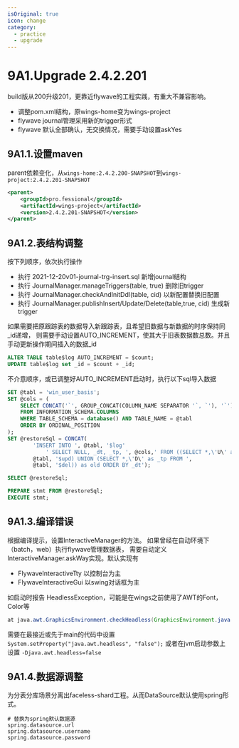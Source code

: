 ```yaml
---
isOriginal: true
icon: change
category:
  - practice
  - upgrade
---
```


# 9A1.Upgrade 2.4.2.201

build版从200升级201，更靠近flywave的工程实践，有重大不兼容影响。

* 调整pom.xml结构，原wings-home变为wings-project
* flywave journal管理采用新的trigger形式
* flywave 默认全部确认，无交换情况，需要手动设置askYes

## 9A1.1.设置maven

parent依赖变化，从`wings-home:2.4.2.200-SNAPSHOT`到`wings-project:2.4.2.201-SNAPSHOT`

```xml
<parent>
    <groupId>pro.fessional</groupId>
    <artifactId>wings-project</artifactId>
    <version>2.4.2.201-SNAPSHOT</version>
</parent>
```

## 9A1.2.表结构调整

按下列顺序，依次执行操作

* 执行 2021-12-20v01-journal-trg-insert.sql 新增journal结构
* 执行 JournalManager.manageTriggers(table, true) 删除旧trigger
* 执行 JournalManager.checkAndInitDdl(table, cid) 以新配置替换旧配置
* 执行 JournalManager.publishInsert/Update/Delete(table,true, cid) 生成新trigger

如果需要把原跟踪表的数据导入新跟踪表，且希望旧数据与新数据的时序保持同_id递增，
则需要手动设置AUTO_INCREMENT，使其大于旧表数据数总数。并且手动更新操作期间插入的数据_id
```sql
ALTER TABLE table$log AUTO_INCREMENT = $count;
UPDATE table$log set _id = $count + _id;
```
不介意顺序，或已调整好AUTO_INCREMENT启动时，执行以下sql导入数据
```sql
SET @tabl = 'win_user_basis';
SET @cols = (
    SELECT CONCAT('`', GROUP_CONCAT(COLUMN_NAME SEPARATOR '`, `'), '`')
    FROM INFORMATION_SCHEMA.COLUMNS
    WHERE TABLE_SCHEMA = database() AND TABLE_NAME = @tabl
    ORDER BY ORDINAL_POSITION
);
SET @restoreSql = CONCAT(
        'INSERT INTO ', @tabl, '$log'
            ' SELECT NULL, _dt, _tp, ', @cols,' FROM ((SELECT *,\'U\' as _tp FROM ',
        @tabl, '$upd) UNION (SELECT *,\'D\' as _tp FROM ',
        @tabl, '$del)) as old ORDER BY _dt');

SELECT @restoreSql;

PREPARE stmt FROM @restoreSql;
EXECUTE stmt;
```

## 9A1.3.编译错误

根据编译提示，设置InteractiveManager的方法。
如果曾经在自动环境下（batch，web）执行flywave管理数据表，
需要自动定义InteractiveManager.askWay实现。默认实现有

* FlywaveInteractiveTty 以控制台为主
* FlywaveInteractiveGui 以swing对话框为主

如启动时报告 HeadlessException，可能是在wings之前使用了AWT的Font，Color等
```java
at java.awt.GraphicsEnvironment.checkHeadless(GraphicsEnvironment.java:204)
```
需要在最接近或先于main的代码中设置 `System.setProperty("java.awt.headless", "false");`
或者在jvm启动参数上设置 `-Djava.awt.headless=false`

## 9A1.4.数据源调整

为分表分库场景分离出faceless-shard工程。从而DataSource默认使用spring形式。

```properties
# 替换为spring默认数据源
spring.datasource.url
spring.datasource.username
spring.datasource.password
```
